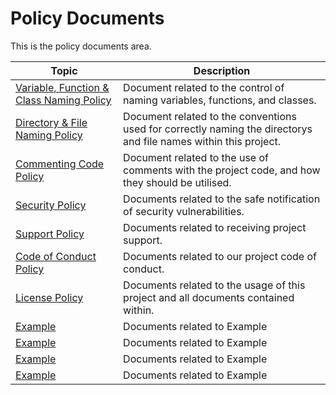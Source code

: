 # Policy Documents

This is the policy documents area.

| Topic                                                 | Description                                                  |
| ----------------------------------------------------- | ------------------------------------------------------------ |
| [Variable, Function & Class Naming Policy](pcn_variables_functions_classes.md) | Document related to the control of naming variables, functions, and classes. |
| [Directory & File Naming Policy](#) | Document related to the conventions used for correctly naming the directorys and file names within this project. |
| [Commenting Code Policy](#) | Document related to the use of comments with the project code, and how they should be utilised. |
| [Security Policy](../../SECURITY.md) | Documents related to the safe notification of security vulnerabilities. |
| [Support Policy](../../SUPPORT.md) | Documents related to receiving project support. |
| [Code of Conduct Policy](../../code_of_conduct.md) | Documents related to our project code of conduct. |
| [License Policy](../../LICENSE) | Documents related to the usage of this project and all documents contained within. |
| [Example](#) | Documents related to Example |
| [Example](#) | Documents related to Example |
| [Example](#) | Documents related to Example |
| [Example](#) | Documents related to Example |